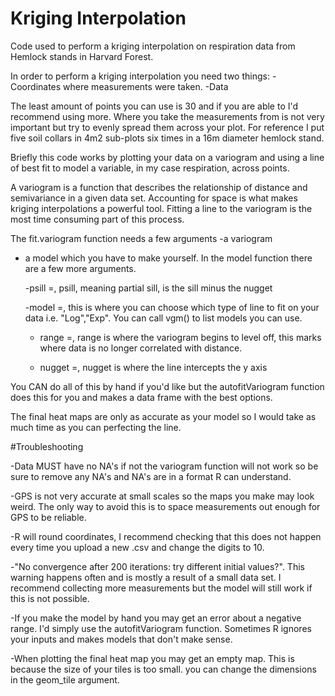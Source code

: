 # Kriging Interpolation

Code used to perform a kriging interpolation on respiration data from Hemlock stands in Harvard Forest. 

In order to perform a kriging interpolation you need two things:
-Coordinates where measurements were taken. 
-Data

The least amount of points you can use is 30 and if you are able to I'd recommend using more. Where you take the measurements from is not very important but try to evenly spread them across your plot.
For reference I put five soil collars in 4m2 sub-plots six times in a 16m diameter hemlock stand. 

Briefly this code works by plotting your data on a variogram and using a line of best fit to model a variable, in my case respiration, across points.

A variogram is a function that describes the relationship of distance and semivariance in a given data set. Accounting for space is what makes kriging interpolations a powerful tool. 
Fitting a line to the variogram is the most time consuming part of this process.

The fit.variogram function needs a few arguments 
-a variogram

- a model which you have to make yourself. In the model function there are a few more arguments.

    -psill =, psill, meaning partial sill, is the sill minus the nugget

    -model =, this is where you can choose which type of line to fit on your data i.e. "Log","Exp". You can call vgm() to list models you can use.

    - range =, range is where the variogram begins to level off, this marks where data is no longer correlated with distance.
 
    - nugget =, nugget is where the line intercepts the y axis
 
You CAN do all of this by hand if you'd like but the autofitVariogram function does this for you and makes a data frame with the best options. 

The final heat maps are only as accurate as your model so I would take as much time as you can perfecting the line.

#Troubleshooting

-Data MUST have no NA's if not the variogram function will not work so be sure to remove any NA's and NA's are in a format R can understand. 

-GPS is not very accurate at small scales so the maps you make may look weird. The only way to avoid this is to space measurements out enough for GPS to be reliable. 

-R will round coordinates, I recommend checking that this does not happen every time you upload a new .csv and change the digits to 10.

-"No convergence after 200 iterations: try different initial values?". This warning happens often and is mostly a result of a small data set. I recommend collecting more measurements but the model will still work if this is not possible. 

-If you make the model by hand you may get an error about a negative range. I'd simply use the autofitVariogram function. Sometimes R ignores your inputs and makes models that don't make sense. 

-When plotting the final heat map you may get an empty map. This is because the size of your tiles is too small. you can change the dimensions in the geom_tile argument. 


